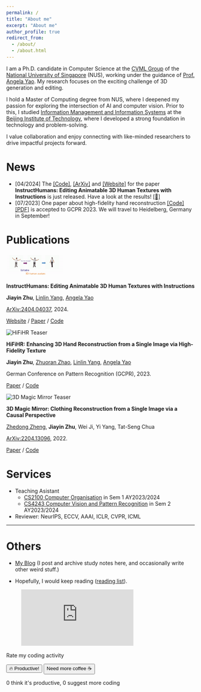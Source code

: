 ```yaml
---
permalink: /
title: "About me"
excerpt: "About me"
author_profile: true
redirect_from: 
  - /about/
  - /about.html
---
```


I am a Ph.D. candidate in Computer Science at the [CVML Group](https://cvml.comp.nus.edu.sg/) of the [National University of Singapore](http://www.nus.edu.sg/) (NUS), working under the guidance of [Prof. Angela Yao](https://www.comp.nus.edu.sg/~ayao/). My research focuses on the exciting challenge of 3D generation and editing.

I hold a Master of Computing degree from NUS, where I deepened my passion for exploring the intersection of AI and computer vision. Prior to this, I studied [Information Management and Information Systems](https://sme.bit.edu.cn/English/programs/enbk/majors/b131767.htm) at the [Beijing Institute of Technology](https://english.bit.edu.cn/), where I developed a strong foundation in technology and problem-solving.

I value collaboration and enjoy connecting with like-minded researchers to drive impactful projects forward.

# News

- [04/2024] The [[Code]](https://github.com/viridityzhu/InstructHumans), [[ArXiv]](https://arxiv.org/abs/2404.04037) and [[Website]](https://jyzhu.top/instruct-humans/) for the paper **InstructHumans: Editing Animatable 3D Human Textures with Instructions** is just released. Have a look at the results! [[👀]](https://jyzhu.top/instruct-humans/)
- [07/2023] One paper about high-fidelity hand reconstruction [[Code]](https://github.com/viridityzhu/HiFiHR) [[PDF]](https://arxiv.org/abs/2308.13628) is accepted to GCPR 2023. We will travel to Heidelberg, Germany in September!

# Publications

<div class="publication_div">
  <img src="../images/InstructHumans-teaser.gif" alt="InstructHumans Teaser" width="30%" >
  <div>
    <p><strong>
      InstructHumans: Editing Animatable 3D Human Textures with Instructions
    </strong></p>
    <p>
      <strong>Jiayin Zhu</strong>, <a href="https://www.mu4yang.com/">Linlin Yang</a>, <a href="https://www.comp.nus.edu.sg/~ayao/">Angela Yao</a>
    </p>
    <p>
      <a href="https://arxiv.org/abs/2404.04037">ArXiv:2404.04037</a>, 2024.
    </p>
    <p>
      <a href="https://jyzhu.top/instruct-humans/">Website</a>
       / 
      <a href="https://jyzhu.top/instruct-humans/data/InstructHumans.pdf">Paper</a>
       /
       <a href="https://github.com/viridityzhu/InstructHumans">Code</a>
    </p>
  </div>
</div>


<div class="publication_div">
  <img src="../images/hifihr-teaser.jpg" alt="HiFiHR Teaser" width="30%" >
  <div>
    <p><strong>
      HiFiHR: Enhancing 3D Hand Reconstruction from a Single Image via High-Fidelity Texture
    </strong></p>
    <p>
      <strong>Jiayin Zhu</strong>, <a href="https://alicezrzhao.github.io/">Zhuoran Zhao</a>, <a href="https://www.mu4yang.com/">Linlin Yang</a>, <a href="https://www.comp.nus.edu.sg/~ayao/">Angela Yao</a>
    </p>
    <p>
      German Conference on Pattern Recognition (GCPR), 2023.
    </p>
    <p>
      <a href="https://arxiv.org/abs/2308.13628">Paper</a>
       / 
       <a href="https://github.com/viridityzhu/HiFiHR">Code</a>
    </p>
  </div>
</div>

<div class="publication_div">
  <img src="../images/3dmm-teaser.gif" alt="3D Magic Mirror Teaser" width="30%" >
  <div>
    <p><strong>
      3D Magic Mirror: Clothing Reconstruction from a Single Image via a Causal Perspective
    </strong></p>
    <p>
      <a href="https://www.zdzheng.xyz/">Zhedong Zheng</a>, <strong>Jiayin Zhu</strong>, Wei Ji, Yi Yang, Tat-Seng Chua
    </p>
    <p>
      <a href="https://arxiv.org/abs/2204.13096">ArXiv:2204.13096</a>, 2022.
    </p>
    <p>
      <a href="https://zdzheng.xyz/files/3D_Recon.pdf">Paper</a>
       /
       <a href="https://github.com/layumi/3D-Magic-Mirror">Code</a>
    </p>
  </div>
</div>

# Services

- Teaching Asistant
  - [CS2100 Computer Organisation](https://nusmods.com/courses/CS2100/computer-organisation) in Sem 1 AY2023/2024
  - [CS4243 Computer Vision and Pattern Recognition](https://nusmods.com/courses/CS4243/computer-vision-and-pattern-recognition) in Sem 2 AY2023/2024
- Reviewer: NeurIPS, ECCV, AAAI, ICLR, CVPR, ICML

---

# Others

- [My Blog](https://jyzhu.top/blog) (I post and archive study notes here, and occasionally write other weird stuff.)

- Hopefully, I would keep reading ([reading list](https://jyzhu.top/blog/books/)).

<figure><embed src="https://wakatime.com/share/@7974bf3e-99a6-4d26-8e4b-38ca6d5c9c64/6a27f97e-6212-44b7-944c-91045cc09630.svg"></embed></figure>

<link rel="stylesheet" href="/assets/css/vote-counter.css">

<div class="vote-container">
  <p class="vote-title">Rate my coding activity</p>
  <div class="vote-buttons">
    <button id="vote-yes" class="btn btn--primary vote-button-yes">
      <span class="vote-button-text">🔥 Productive!</span>
    </button>
    <button id="vote-no" class="btn btn--primary vote-button-no">
      <span class="vote-button-text">Need more coffee ☕</span>
    </button>
  </div>
  <p id="vote-count" class="vote-count">
    <span id="yes-count">0</span> think it's productive, <span id="no-count">0</span> suggest more coding
  </p>
</div>

<script src="https://cdn.jsdelivr.net/npm/leancloud-storage@4.15.0/dist/av-min.js"></script>
<script src="/assets/js/vote-counter.js"></script>
